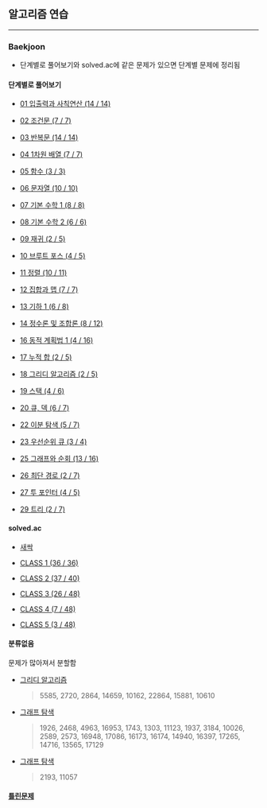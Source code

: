 ## 알고리즘 연습

---

### Baekjoon

- 단계별로 풀어보기와 solved.ac에 같은 문제가 있으면 단계별 문제에 정리됨

#### 단계별로 풀어보기

- [01 입출력과 사칙연산 (14 / 14)](https://github.com/hs96wings/Algorithm/blob/main/Baekjoon/단계별로%20풀어보기/01%20입출력과%20사칙연산.md)

- [02 조건문 (7 / 7)](https://github.com/hs96wings/Algorithm/blob/main/Baekjoon/단계별로%20풀어보기/02%20조건문.md)

- [03 반복문 (14 / 14)](https://github.com/hs96wings/Algorithm/blob/main/Baekjoon/단계별로%20풀어보기/03%20반복문.md)

- [04 1차원 배열 (7 / 7)](https://github.com/hs96wings/Algorithm/blob/main/Baekjoon/단계별로%20풀어보기/04%201차원%20배열.md)

- [05 함수 (3 / 3)](https://github.com/hs96wings/Algorithm/blob/main/Baekjoon/단계별로%20풀어보기/05%20함수.md)

- [06 문자열 (10 / 10)](https://github.com/hs96wings/Algorithm/blob/main/Baekjoon/단계별로%20풀어보기/06%20문자열.md)

- [07 기본 수학 1 (8 / 8)](https://github.com/hs96wings/Algorithm/blob/main/Baekjoon/단계별로%20풀어보기/07%20기본%20수학%201.md)

- [08 기본 수학 2 (6 / 6)](https://github.com/hs96wings/Algorithm/blob/main/Baekjoon/단계별로%20풀어보기/08%20기본%20수학%202.md)

- [09 재귀 (2 / 5)](https://github.com/hs96wings/Algorithm/blob/main/Baekjoon/단계별로%20풀어보기/09%20재귀.md)

- [10 브루트 포스 (4 / 5)](https://github.com/hs96wings/Algorithm/blob/main/Baekjoon/단계별로%20풀어보기/10%20브루트%20포스.md)

- [11 정렬 (10 / 11)](https://github.com/hs96wings/Algorithm/blob/main/Baekjoon/단계별로%20풀어보기/11%20정렬.md)

- [12 집합과 맵 (7 / 7)](https://github.com/hs96wings/Algorithm/blob/main/Baekjoon/단계별로%20풀어보기/12%20집합과%20맵.md)

- [13 기하 1 (6 / 8)](https://github.com/hs96wings/Algorithm/blob/main/Baekjoon/단계별로%20풀어보기/13%20기하%201.md)

- [14 정수론 및 조합론 (8 / 12)](https://github.com/hs96wings/Algorithm/blob/main/Baekjoon/단계별로%20풀어보기/14%20정수론%20및%20조합론.md)

- [16 동적 계획법 1 (4 / 16)](https://github.com/hs96wings/Algorithm/blob/main/Baekjoon/단계별로%20풀어보기/16%20동적%20계획법%201.md)

- [17 누적 합 (2 / 5)](https://github.com/hs96wings/Algorithm/blob/main/Baekjoon/단계별로%20풀어보기/17%20누적%20합.md)

- [18 그리디 알고리즘 (2 / 5)](https://github.com/hs96wings/Algorithm/blob/main/Baekjoon/단계별로%20풀어보기/18%20그리디%20알고리즘.md)

- [19 스택 (4 / 6)](https://github.com/hs96wings/Algorithm/blob/main/Baekjoon/단계별로%20풀어보기/19%20스택.md)

- [20 큐, 덱 (6 / 7)](https://github.com/hs96wings/Algorithm/blob/main/Baekjoon/단계별로%20풀어보기/20%20큐,%20덱.md)

- [22 이분 탐색 (5 / 7)](https://github.com/hs96wings/Algorithm/blob/main/Baekjoon/단계별로%20풀어보기/22%20이분%20탐색.md)

- [23 우선순위 큐 (3 / 4)](https://github.com/hs96wings/Algorithm/blob/main/Baekjoon/단계별로%20풀어보기/23%20우선순위%20큐.md)

- [25 그래프와 순회 (13 / 16)](https://github.com/hs96wings/Algorithm/blob/main/Baekjoon/단계별로%20풀어보기/25%20그래프와%20순회.md)

- [26 최단 경로 (2 / 7)](https://github.com/hs96wings/Algorithm/blob/main/Baekjoon/단계별로%20풀어보기/26%20최단%20경로.md)

- [27 투 포인터 (4 / 5)](https://github.com/hs96wings/Algorithm/blob/main/Baekjoon/단계별로%20풀어보기/27%20투%20포인터.md)

- [29 트리 (2 / 7)](https://github.com/hs96wings/Algorithm/blob/main/Baekjoon/단계별로%20풀어보기/29%20트리.md)

#### solved.ac

- [새싹](https://github.com/hs96wings/Algorithm/blob/main/Baekjoon/solved.ac/새싹.md)

- [CLASS 1 (36 / 36)](https://github.com/hs96wings/Algorithm/blob/main/Baekjoon/solved.ac/CLASS%201.md)

- [CLASS 2 (37 / 40)](https://github.com/hs96wings/Algorithm/blob/main/Baekjoon/solved.ac/CLASS%202.md)

- [CLASS 3 (26 / 48)](https://github.com/hs96wings/Algorithm/blob/main/Baekjoon/solved.ac/CLASS%203.md)

- [CLASS 4 (7 / 48)](https://github.com/hs96wings/Algorithm/blob/main/Baekjoon/solved.ac/CLASS%204.md)

- [CLASS 5 (3 / 48)](https://github.com/hs96wings/Algorithm/blob/main/Baekjoon/solved.ac/CLASS%205.md)

#### 분류없음

문제가 많아져서 분할함

- [그리디 알고리즘](https://github.com/hs96wings/Algorithm/blob/main/Baekjoon/분류없음/그리디%20알고리즘.md)
  > 5585, 2720, 2864, 14659, 10162, 22864, 15881, 10610
- [그래프 탐색](https://github.com/hs96wings/Algorithm/blob/main/Baekjoon/분류없음/그래프%20탐색.md)
  > 1926, 2468, 4963, 16953, 1743, 1303, 11123, 1937, 3184, 10026, 2589, 2573, 16948, 17086, 16173, 16174, 14940, 16397, 17265, 14716, 13565, 17129
- [그래프 탐색](https://github.com/hs96wings/Algorithm/blob/main/Baekjoon/분류없음/DP.md)
  > 2193, 11057

#### [틀린문제](https://github.com/hs96wings/Algorithm/blob/main/틀린문제.md)
